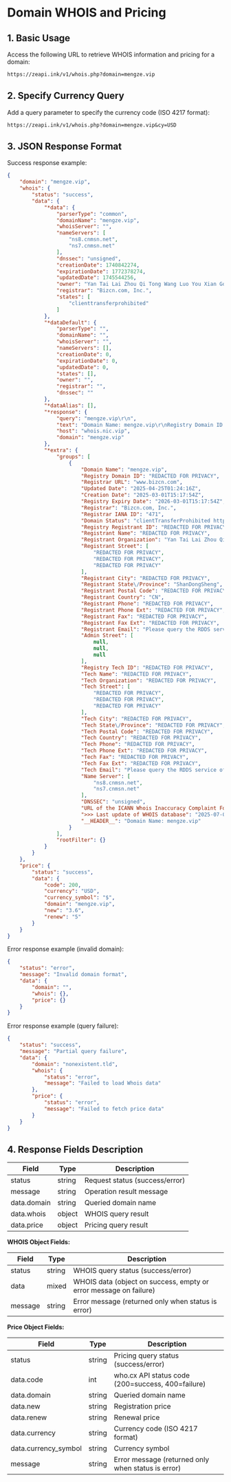 # Domain WHOIS and Pricing

## 1. Basic Usage
Access the following URL to retrieve WHOIS information and pricing for a domain:

```txt
https://zeapi.ink/v1/whois.php?domain=mengze.vip
```

## 2. Specify Currency Query
Add a query parameter to specify the currency code (ISO 4217 format):

```txt
https://zeapi.ink/v1/whois.php?domain=mengze.vip&cy=USD
```

## 3. JSON Response Format
Success response example:
```json
{
    "domain": "mengze.vip",
    "whois": {
        "status": "success",
        "data": {
            "*data": {
                "parserType": "common",
                "domainName": "mengze.vip",
                "whoisServer": "",
                "nameServers": [
                    "ns8.cnmsn.net",
                    "ns7.cnmsn.net"
                ],
                "dnssec": "unsigned",
                "creationDate": 1740842274,
                "expirationDate": 1772378274,
                "updatedDate": 1745544256,
                "owner": "Yan Tai Lai Zhou Qi Tong Wang Luo You Xian Gong Si",
                "registrar": "Bizcn.com, Inc.",
                "states": [
                    "clienttransferprohibited"
                ]
            },
            "*dataDefault": {
                "parserType": "",
                "domainName": "",
                "whoisServer": "",
                "nameServers": [],
                "creationDate": 0,
                "expirationDate": 0,
                "updatedDate": 0,
                "states": [],
                "owner": "",
                "registrar": "",
                "dnssec": ""
            },
            "*dataAlias": [],
            "*response": {
                "query": "mengze.vip\r\n",
                "text": "Domain Name: mengze.vip\r\nRegistry Domain ID: REDACTED FOR PRIVACY\r\nRegistrar WHOIS Server:\r\nRegistrar URL: www.bizcn.com\r\nUpdated Date: 2025-04-25T01:24:16Z\r\nCreation Date: 2025-03-01T15:17:54Z\r\nRegistry Expiry Date: 2026-03-01T15:17:54Z\r\nRegistrar: Bizcn.com, Inc.\r\nRegistrar IANA ID: 471\r\nRegistrar Abuse Contact Email:\r\nRegistrar Abuse Contact Phone:\r\nDomain Status: clientTransferProhibited https:\/\/icann.org\/epp#clientTransferProhibited\r\nRegistry Registrant ID: REDACTED FOR PRIVACY\r\nRegistrant Name: REDACTED FOR PRIVACY\r\nRegistrant Organization: Yan Tai Lai Zhou Qi Tong Wang Luo You Xian Gong Si\r\nRegistrant Street: REDACTED FOR PRIVACY\r\nRegistrant Street: REDACTED FOR PRIVACY\r\nRegistrant Street: REDACTED FOR PRIVACY\r\nRegistrant City: REDACTED FOR PRIVACY\r\nRegistrant State\/Province: ShanDongSheng\r\nRegistrant Postal Code: REDACTED FOR PRIVACY\r\nRegistrant Country: CN\r\nRegistrant Phone: REDACTED FOR PRIVACY\r\nRegistrant Phone Ext: REDACTED FOR PRIVACY\r\nRegistrant Fax: REDACTED FOR PRIVACY\r\nRegistrant Fax Ext: REDACTED FOR PRIVACY\r\nRegistrant Email: Please query the RDDS service of the Registrar of Record identified in this output for information on how to contact the Registrant, Admin, or Tech contact of the queried domain name.\r\nRegistry Admin ID:\r\nAdmin Name:\r\nAdmin Organization:\r\nAdmin Street:\r\nAdmin Street:\r\nAdmin Street:\r\nAdmin City:\r\nAdmin State\/Province:\r\nAdmin Postal Code:\r\nAdmin Country:\r\nAdmin Phone:\r\nAdmin Phone Ext:\r\nAdmin Fax:\r\nAdmin Fax Ext:\r\nAdmin Email:\r\nRegistry Tech ID: REDACTED FOR PRIVACY\r\nTech Name: REDACTED FOR PRIVACY\r\nTech Organization: REDACTED FOR PRIVACY\r\nTech Street: REDACTED FOR PRIVACY\r\nTech Street: REDACTED FOR PRIVACY\r\nTech Street: REDACTED FOR PRIVACY\r\nTech City: REDACTED FOR PRIVACY\r\nTech State\/Province: REDACTED FOR PRIVACY\r\nTech Postal Code: REDACTED FOR PRIVACY\r\nTech Country: REDACTED FOR PRIVACY\r\nTech Phone: REDACTED FOR PRIVACY\r\nTech Phone Ext: REDACTED FOR PRIVACY\r\nTech Fax: REDACTED FOR PRIVACY\r\nTech Fax Ext: REDACTED FOR PRIVACY\r\nTech Email: Please query the RDDS service of the Registrar of Record identified in this output for information on how to contact the Registrant, Admin, or Tech contact of the queried domain name.\r\nName Server: ns8.cnmsn.net\r\nName Server: ns7.cnmsn.net\r\nDNSSEC: unsigned\r\nURL of the ICANN Whois Inaccuracy Complaint Form: https:\/\/www.icann.org\/wicf\/\r\n>>> Last update of WHOIS database: 2025-07-04T15:08:00Z <<<\r\n\r\nFor more information on Whois status codes, please visit https:\/\/icann.org\/epp\r\n\r\nThe Service is provided so that you may look up certain information in relation to domain names that we store in our database.\r\n\r\nUse of the Service is subject to our policies, in particular you should familiarise yourself with our Acceptable Use Policy and our Privacy Policy.\r\n\r\nThe information provided by this Service is 'as is' and we make no guarantee of it its accuracy.\r\n\r\nYou agree that by your use of the Service you will not use the information provided by us in a way which is:\r\n* inconsistent with any applicable laws,\r\n* inconsistent with any policy issued by us,\r\n* to generate, distribute, or facilitate unsolicited mass email, promotions, advertisings or other solicitations, or\r\n* to enable high volume, automated, electronic processes that apply to the Service.\r\n\r\nYou acknowledge that:\r\n* a response from the Service that a domain name is 'available', does not guarantee that is able to be registered,\r\n* we may restrict, suspend or terminate your access to the Service at any time, and\r\n* the copying, compilation, repackaging, dissemination or other use of the information provided by the Service is not permitted, without our express written consent.\r\n\r\nThis information has been prepared and published in order to represent administrative and technical management of the TLD.\r\n\r\nWe may discontinue or amend any part or the whole of these Terms of Service from time to time at our absolute discretion.\r\n",
                "host": "whois.nic.vip",
                "domain": "mengze.vip"
            },
            "*extra": {
                "groups": [
                    {
                        "Domain Name": "mengze.vip",
                        "Registry Domain ID": "REDACTED FOR PRIVACY",
                        "Registrar URL": "www.bizcn.com",
                        "Updated Date": "2025-04-25T01:24:16Z",
                        "Creation Date": "2025-03-01T15:17:54Z",
                        "Registry Expiry Date": "2026-03-01T15:17:54Z",
                        "Registrar": "Bizcn.com, Inc.",
                        "Registrar IANA ID": "471",
                        "Domain Status": "clientTransferProhibited https:\/\/icann.org\/epp#clientTransferProhibited",
                        "Registry Registrant ID": "REDACTED FOR PRIVACY",
                        "Registrant Name": "REDACTED FOR PRIVACY",
                        "Registrant Organization": "Yan Tai Lai Zhou Qi Tong Wang Luo You Xian Gong Si",
                        "Registrant Street": [
                            "REDACTED FOR PRIVACY",
                            "REDACTED FOR PRIVACY",
                            "REDACTED FOR PRIVACY"
                        ],
                        "Registrant City": "REDACTED FOR PRIVACY",
                        "Registrant State\/Province": "ShanDongSheng",
                        "Registrant Postal Code": "REDACTED FOR PRIVACY",
                        "Registrant Country": "CN",
                        "Registrant Phone": "REDACTED FOR PRIVACY",
                        "Registrant Phone Ext": "REDACTED FOR PRIVACY",
                        "Registrant Fax": "REDACTED FOR PRIVACY",
                        "Registrant Fax Ext": "REDACTED FOR PRIVACY",
                        "Registrant Email": "Please query the RDDS service of the Registrar of Record identified in this output for information on how to contact the Registrant, Admin, or Tech contact of the queried domain name.",
                        "Admin Street": [
                            null,
                            null,
                            null
                        ],
                        "Registry Tech ID": "REDACTED FOR PRIVACY",
                        "Tech Name": "REDACTED FOR PRIVACY",
                        "Tech Organization": "REDACTED FOR PRIVACY",
                        "Tech Street": [
                            "REDACTED FOR PRIVACY",
                            "REDACTED FOR PRIVACY",
                            "REDACTED FOR PRIVACY"
                        ],
                        "Tech City": "REDACTED FOR PRIVACY",
                        "Tech State\/Province": "REDACTED FOR PRIVACY",
                        "Tech Postal Code": "REDACTED FOR PRIVACY",
                        "Tech Country": "REDACTED FOR PRIVACY",
                        "Tech Phone": "REDACTED FOR PRIVACY",
                        "Tech Phone Ext": "REDACTED FOR PRIVACY",
                        "Tech Fax": "REDACTED FOR PRIVACY",
                        "Tech Fax Ext": "REDACTED FOR PRIVACY",
                        "Tech Email": "Please query the RDDS service of the Registrar of Record identified in this output for information on how to contact the Registrant, Admin, or Tech contact of the queried domain name.",
                        "Name Server": [
                            "ns8.cnmsn.net",
                            "ns7.cnmsn.net"
                        ],
                        "DNSSEC": "unsigned",
                        "URL of the ICANN Whois Inaccuracy Complaint Form": "https:\/\/www.icann.org\/wicf\/",
                        ">>> Last update of WHOIS database": "2025-07-04T15:08:00Z <<<",
                        "__HEADER__": "Domain Name: mengze.vip"
                    }
                ],
                "rootFilter": {}
            }
        }
    },
    "price": {
        "status": "success",
        "data": {
            "code": 200,
            "currency": "USD",
            "currency_symbol": "$",
            "domain": "mengze.vip",
            "new": "3.6",
            "renew": "5"
        }
    }
}
```

Error response example (invalid domain):
```json
{
    "status": "error",
    "message": "Invalid domain format",
    "data": {
        "domain": "",
        "whois": {},
        "price": {}
    }
}
```

Error response example (query failure):
```json
{
    "status": "success",
    "message": "Partial query failure",
    "data": {
        "domain": "nonexistent.tld",
        "whois": {
            "status": "error",
            "message": "Failed to load Whois data"
        },
        "price": {
            "status": "error",
            "message": "Failed to fetch price data"
        }
    }
}
```

## 4. Response Fields Description

| Field            | Type   | Description                          |
|------------------|--------|------------------------------|
| status           | string | Request status (success/error) |
| message          | string | Operation result message      |
| data.domain      | string | Queried domain name           |
| data.whois       | object | WHOIS query result           |
| data.price       | object | Pricing query result          |

**WHOIS Object Fields:**

| Field            | Type   | Description                          |
|------------------|--------|------------------------------|
| status           | string | WHOIS query status (success/error) |
| data             | mixed  | WHOIS data (object on success, empty or error message on failure) |
| message          | string | Error message (returned only when status is error) |

**Price Object Fields:**

| Field             | Type   | Description                          |
|-------------------|--------|------------------------------|
| status            | string | Pricing query status (success/error) |
| data.code         | int    | who.cx API status code (200=success, 400=failure) |
| data.domain       | string | Queried domain name           |
| data.new          | string | Registration price            |
| data.renew        | string | Renewal price                |
| data.currency     | string | Currency code (ISO 4217 format) |
| data.currency_symbol | string | Currency symbol             |
| message           | string | Error message (returned only when status is error) |